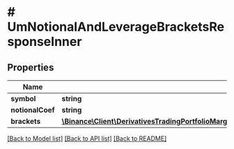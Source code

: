 # # UmNotionalAndLeverageBracketsResponseInner

## Properties

Name | Type | Description | Notes
------------ | ------------- | ------------- | -------------
**symbol** | **string** |  | [optional]
**notionalCoef** | **string** |  | [optional]
**brackets** | [**\Binance\Client\DerivativesTradingPortfolioMargin\Model\UmNotionalAndLeverageBracketsResponseInnerBracketsInner[]**](UmNotionalAndLeverageBracketsResponseInnerBracketsInner.md) |  | [optional]

[[Back to Model list]](../../README.md#models) [[Back to API list]](../../README.md#endpoints) [[Back to README]](../../README.md)
